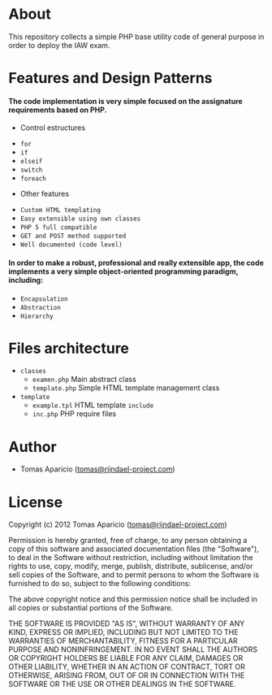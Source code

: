 # About

This repository collects a simple PHP base utility code of general purpose in order to deploy the IAW exam.

# Features and Design Patterns

#### The code implementation is very simple focused on the assignature requirements based on PHP.

* Control estructures
 - `for`
 - `if`
 - `elseif`
 - `switch`
 - `foreach`

* Other features
 - `Custom HTML templating`
 - `Easy extensible using own classes`
 - `PHP 5 full compatible`
 - `GET and POST method supported`
 - `Well documented (code level)`

#### In order to make a robust, professional and really extensible app, the code implements a very simple object-oriented programming paradigm, including:

* `Encapsulation`
* `Abstraction`
* `Hierarchy` 

# Files architecture

* `classes`
  - `examen.php` Main abstract class
  - `template.php` Simple HTML template management class
* `template` 
  - `example.tpl` HTML template
`include`
  - `inc.php` PHP require files

# Author

* Tomas Aparicio (<tomas@rijndael-project.com>)

# License

Copyright (c) 2012 Tomas Aparicio (<tomas@rijndael-project.com>)

Permission is hereby granted, free of charge, to any person obtaining a copy of this software and associated documentation files (the "Software"), to deal in the Software without restriction, including without limitation the rights to use, copy, modify, merge, publish, distribute, sublicense, and/or sell copies of the Software, and to permit persons to whom the Software is furnished to do so, subject to the following conditions:

The above copyright notice and this permission notice shall be included in all copies or substantial portions of the Software.

THE SOFTWARE IS PROVIDED "AS IS", WITHOUT WARRANTY OF ANY KIND, EXPRESS OR IMPLIED, INCLUDING BUT NOT LIMITED TO THE WARRANTIES OF MERCHANTABILITY, FITNESS FOR A PARTICULAR PURPOSE AND NONINFRINGEMENT. IN NO EVENT SHALL THE AUTHORS OR COPYRIGHT HOLDERS BE LIABLE FOR ANY CLAIM, DAMAGES OR OTHER LIABILITY, WHETHER IN AN ACTION OF CONTRACT, TORT OR OTHERWISE, ARISING FROM, OUT OF OR IN CONNECTION WITH THE SOFTWARE OR THE USE OR OTHER DEALINGS IN THE SOFTWARE.


